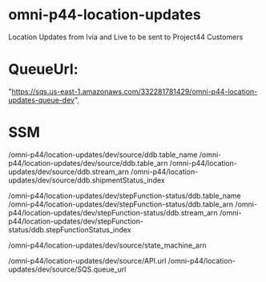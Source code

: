 # omni-p44-location-updates

Location Updates from Ivia and Live to be sent to Project44 Customers

# QueueUrl:

"https://sqs.us-east-1.amazonaws.com/332281781429/omni-p44-location-updates-queue-dev",

# SSM

/omni-p44/location-updates/dev/source/ddb.table_name
/omni-p44/location-updates/dev/source/ddb.table_arn
/omni-p44/location-updates/dev/source/ddb.stream_arn
/omni-p44/location-updates/dev/source/ddb.shipmentStatus_index

/omni-p44/location-updates/dev/stepFunction-status/ddb.table_name
/omni-p44/location-updates/dev/stepFunction-status/ddb.table_arn
/omni-p44/location-updates/dev/stepFunction-status/ddb.stream_arn
/omni-p44/location-updates/dev/stepFunction-status/ddb.stepFunctionStatus_index

/omni-p44/location-updates/dev/source/state_machine_arn

/omni-p44/location-updates/dev/source/API.url
/omni-p44/location-updates/dev/source/SQS.queue_url
